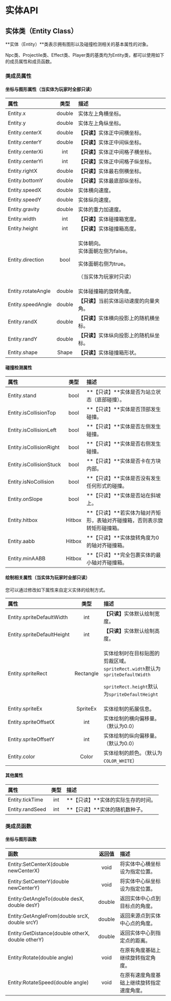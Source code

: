 # 实体API

## 实体类（Entity Class）

**实体（Entity）**类表示拥有图形以及碰撞检测相关的基本属性的对象。

Npc类、Projectile类、Effect类、Player类的基类均为Entity类，都可以使用如下的成员属性和成员函数。

### 类成员属性

#### 坐标与图形属性（当实体为玩家时全部只读）

<table>
  <thead>
    <tr>
      <th style="text-align:left">&#x5C5E;&#x6027;</th>
      <th style="text-align:center">&#x7C7B;&#x578B;</th>
      <th style="text-align:left">&#x63CF;&#x8FF0;</th>
    </tr>
  </thead>
  <tbody>
    <tr>
      <td style="text-align:left">Entity.x</td>
      <td style="text-align:center">double</td>
      <td style="text-align:left">&#x5B9E;&#x4F53;&#x5DE6;&#x4E0A;&#x89D2;&#x6A2A;&#x5750;&#x6807;&#x3002;</td>
    </tr>
    <tr>
      <td style="text-align:left">Entity.y</td>
      <td style="text-align:center">double</td>
      <td style="text-align:left">&#x5B9E;&#x4F53;&#x5DE6;&#x4E0A;&#x89D2;&#x7EB5;&#x5750;&#x6807;&#x3002;</td>
    </tr>
    <tr>
      <td style="text-align:left">Entity.centerX</td>
      <td style="text-align:center">double</td>
      <td style="text-align:left"><b>&#x3010;&#x53EA;&#x8BFB;&#x3011;</b>&#x5B9E;&#x4F53;&#x6B63;&#x4E2D;&#x95F4;&#x6A2A;&#x5750;&#x6807;&#x3002;</td>
    </tr>
    <tr>
      <td style="text-align:left">Entity.centerY</td>
      <td style="text-align:center">double</td>
      <td style="text-align:left"><b>&#x3010;&#x53EA;&#x8BFB;&#x3011;</b>&#x5B9E;&#x4F53;&#x6B63;&#x4E2D;&#x95F4;&#x7EB5;&#x5750;&#x6807;&#x3002;</td>
    </tr>
    <tr>
      <td style="text-align:left">Entity.centerXi</td>
      <td style="text-align:center">int</td>
      <td style="text-align:left"><b>&#x3010;&#x53EA;&#x8BFB;&#x3011;</b>&#x5B9E;&#x4F53;&#x6B63;&#x4E2D;&#x95F4;&#x683C;&#x5B50;&#x6A2A;&#x5750;&#x6807;&#x3002;</td>
    </tr>
    <tr>
      <td style="text-align:left">Entity.centerYi</td>
      <td style="text-align:center">int</td>
      <td style="text-align:left"><b>&#x3010;&#x53EA;&#x8BFB;&#x3011;</b>&#x5B9E;&#x4F53;&#x6B63;&#x4E2D;&#x95F4;&#x683C;&#x5B50;&#x7EB5;&#x5750;&#x6807;&#x3002;</td>
    </tr>
    <tr>
      <td style="text-align:left">Entity.rightX</td>
      <td style="text-align:center">double</td>
      <td style="text-align:left"><b>&#x3010;&#x53EA;&#x8BFB;&#x3011;</b>&#x5B9E;&#x4F53;&#x6700;&#x53F3;&#x4FA7;&#x6A2A;&#x5750;&#x6807;&#x3002;</td>
    </tr>
    <tr>
      <td style="text-align:left">Entity.bottomY</td>
      <td style="text-align:center">double</td>
      <td style="text-align:left"><b>&#x3010;&#x53EA;&#x8BFB;&#x3011;</b>&#x5B9E;&#x4F53;&#x6700;&#x5E95;&#x90E8;&#x7EB5;&#x5750;&#x6807;&#x3002;</td>
    </tr>
    <tr>
      <td style="text-align:left">Entity.speedX</td>
      <td style="text-align:center">double</td>
      <td style="text-align:left">&#x5B9E;&#x4F53;&#x6A2A;&#x5411;&#x901F;&#x5EA6;&#x3002;</td>
    </tr>
    <tr>
      <td style="text-align:left">Entity.speedY</td>
      <td style="text-align:center">double</td>
      <td style="text-align:left">&#x5B9E;&#x4F53;&#x7EB5;&#x5411;&#x901F;&#x5EA6;&#x3002;</td>
    </tr>
    <tr>
      <td style="text-align:left">Entity.gravity</td>
      <td style="text-align:center">double</td>
      <td style="text-align:left">&#x5B9E;&#x4F53;&#x7684;&#x91CD;&#x529B;&#x52A0;&#x901F;&#x5EA6;&#x3002;</td>
    </tr>
    <tr>
      <td style="text-align:left">Entity.width</td>
      <td style="text-align:center">int</td>
      <td style="text-align:left"><b>&#x3010;&#x53EA;&#x8BFB;&#x3011;</b>&#x5B9E;&#x4F53;&#x78B0;&#x649E;&#x7BB1;&#x5BBD;&#x5EA6;&#x3002;</td>
    </tr>
    <tr>
      <td style="text-align:left">Entity.height</td>
      <td style="text-align:center">int</td>
      <td style="text-align:left"><b>&#x3010;&#x53EA;&#x8BFB;&#x3011;</b>&#x5B9E;&#x4F53;&#x78B0;&#x649E;&#x7BB1;&#x9AD8;&#x5EA6;&#x3002;</td>
    </tr>
    <tr>
      <td style="text-align:left">Entity.direction</td>
      <td style="text-align:center">bool</td>
      <td style="text-align:left">
        <p>&#x5B9E;&#x4F53;&#x671D;&#x5411;&#x3002;
          <br />&#x5B9E;&#x4F53;&#x9762;&#x671D;&#x5DE6;&#x4FA7;&#x4E3A;false&#x3002;</p>
        <p>&#x5B9E;&#x4F53;&#x9762;&#x671D;&#x53F3;&#x4FA7;&#x4E3A;true&#x3002;</p>
        <p>&#xFF08;&#x5F53;&#x5B9E;&#x4F53;&#x4E3A;&#x73A9;&#x5BB6;&#x65F6;&#x53EA;&#x8BFB;&#xFF09;</p>
      </td>
    </tr>
    <tr>
      <td style="text-align:left">Entity.rotateAngle</td>
      <td style="text-align:center">double</td>
      <td style="text-align:left">&#x5B9E;&#x4F53;&#x78B0;&#x649E;&#x7BB1;&#x7684;&#x65CB;&#x8F6C;&#x89D2;&#x5EA6;&#x3002;</td>
    </tr>
    <tr>
      <td style="text-align:left">Entity.speedAngle</td>
      <td style="text-align:center">double</td>
      <td style="text-align:left"><b>&#x3010;&#x53EA;&#x8BFB;&#x3011;</b>&#x5F53;&#x524D;&#x5B9E;&#x4F53;&#x8FD0;&#x52A8;&#x901F;&#x5EA6;&#x7684;&#x5411;&#x91CF;&#x5939;&#x89D2;&#x3002;</td>
    </tr>
    <tr>
      <td style="text-align:left">Entity.randX</td>
      <td style="text-align:center">double</td>
      <td style="text-align:left"><b>&#x3010;&#x53EA;&#x8BFB;&#x3011;</b>&#x5B9E;&#x4F53;&#x6A2A;&#x5411;&#x6295;&#x5F71;&#x4E0A;&#x7684;&#x968F;&#x673A;&#x6A2A;&#x5750;&#x6807;&#x3002;</td>
    </tr>
    <tr>
      <td style="text-align:left">Entity.randY</td>
      <td style="text-align:center">double</td>
      <td style="text-align:left"><b>&#x3010;&#x53EA;&#x8BFB;&#x3011;</b>&#x5B9E;&#x4F53;&#x7EB5;&#x5411;&#x6295;&#x5F71;&#x4E0A;&#x7684;&#x968F;&#x673A;&#x7EB5;&#x5750;&#x6807;&#x3002;</td>
    </tr>
    <tr>
      <td style="text-align:left">Entity.shape</td>
      <td style="text-align:center">Shape</td>
      <td style="text-align:left"><b>&#x3010;&#x53EA;&#x8BFB;&#x3011;</b>&#x5B9E;&#x4F53;&#x78B0;&#x649E;&#x7BB1;&#x5F62;&#x72B6;&#x3002;</td>
    </tr>
  </tbody>
</table>

#### 碰撞检测属性

| 属性 | 类型 | 描述 |
| :--- | :---: | :--- |
| Entity.stand | bool | **【只读】**实体是否为站立状态（底部碰撞）。 |
| Entity.isCollisionTop | bool | **【只读】**实体是否顶部发生碰撞。 |
| Entity.isCollisionLeft | bool | **【只读】**实体是否左侧发生碰撞。 |
| Entity.isCollisionRight | bool | **【只读】**实体是否右侧发生碰撞。 |
| Entity.isCollisionStuck | bool | **【只读】**实体是否卡在方块内部。 |
| Entity.isNoCollision | bool | **【只读】**实体是否没有发生任何形式的碰撞。 |
| Entity.onSlope | bool | **【只读】**实体是否站在斜坡上。 |
| Entity.hitbox | Hitbox | **【只读】**若实体为轴对齐矩形，表轴对齐碰撞箱，否则表示旋转矩形碰撞箱。 |
| Entity.aabb | Hitbox | **【只读】**实体旋转角度为0的轴对齐碰撞箱。 |
| Entity.minAABB | Hitbox | **【只读】**完全包裹实体的最小轴对齐碰撞箱。 |

#### 绘制相关属性（当实体为玩家时全部只读）

您可以通过修改如下属性来自定义实体的绘制方式。

<table>
  <thead>
    <tr>
      <th style="text-align:left">&#x5C5E;&#x6027;</th>
      <th style="text-align:center">&#x7C7B;&#x578B;</th>
      <th style="text-align:left">&#x63CF;&#x8FF0;</th>
    </tr>
  </thead>
  <tbody>
    <tr>
      <td style="text-align:left">Entity.spriteDefaultWidth</td>
      <td style="text-align:center">int</td>
      <td style="text-align:left"><b>&#x3010;&#x53EA;&#x8BFB;&#x3011;</b>&#x5B9E;&#x4F53;&#x9ED8;&#x8BA4;&#x7ED8;&#x5236;&#x5BBD;&#x5EA6;&#x3002;</td>
    </tr>
    <tr>
      <td style="text-align:left">Entity.spriteDefaultHeight</td>
      <td style="text-align:center">int</td>
      <td style="text-align:left"><b>&#x3010;&#x53EA;&#x8BFB;&#x3011;</b>&#x5B9E;&#x4F53;&#x9ED8;&#x8BA4;&#x7ED8;&#x5236;&#x9AD8;&#x5EA6;&#x3002;</td>
    </tr>
    <tr>
      <td style="text-align:left">Entity.spriteRect</td>
      <td style="text-align:center">Rectangle</td>
      <td style="text-align:left">
        <p>&#x5B9E;&#x4F53;&#x7ED8;&#x5236;&#x65F6;&#x5728;&#x76EE;&#x6807;&#x8D34;&#x56FE;&#x7684;&#x526A;&#x88C1;&#x533A;&#x57DF;&#x3002;
          <br
          /><code>spriteRect.width</code>&#x9ED8;&#x8BA4;&#x4E3A;<code>spriteDefaultWidth</code>
        </p>
        <p><code>spriteRect.height</code>&#x9ED8;&#x8BA4;&#x4E3A;<code>spriteDefaultHeight</code>
        </p>
      </td>
    </tr>
    <tr>
      <td style="text-align:left">Entity.spriteEx</td>
      <td style="text-align:center">SpriteEx</td>
      <td style="text-align:left">&#x5B9E;&#x4F53;&#x7ED8;&#x5236;&#x7684;&#x62D3;&#x5C55;&#x4FE1;&#x606F;&#x3002;</td>
    </tr>
    <tr>
      <td style="text-align:left">Entity.spriteOffsetX</td>
      <td style="text-align:center">int</td>
      <td style="text-align:left">&#x5B9E;&#x4F53;&#x7ED8;&#x5236;&#x7684;&#x6A2A;&#x5411;&#x504F;&#x79FB;&#x91CF;&#x3002;&#xFF08;&#x9ED8;&#x8BA4;&#x4E3A;0.0&#xFF09;</td>
    </tr>
    <tr>
      <td style="text-align:left">Entity.spriteOffsetY</td>
      <td style="text-align:center">int</td>
      <td style="text-align:left">&#x5B9E;&#x4F53;&#x7ED8;&#x5236;&#x7684;&#x7EB5;&#x5411;&#x504F;&#x79FB;&#x91CF;&#x3002;&#xFF08;&#x9ED8;&#x8BA4;&#x4E3A;0.0&#xFF09;</td>
    </tr>
    <tr>
      <td style="text-align:left">Entity.color</td>
      <td style="text-align:center">Color</td>
      <td style="text-align:left">&#x5B9E;&#x4F53;&#x7ED8;&#x5236;&#x7684;&#x989C;&#x8272;&#x3002;&#xFF08;&#x9ED8;&#x8BA4;&#x4E3A;<code>COLOR_WHITE</code>&#xFF09;</td>
    </tr>
  </tbody>
</table>

#### 其他属性

| 属性 | 类型 | 描述 |
| :--- | :---: | :--- |
| Entity.tickTime | int | **【只读】**实体的实际生存的时间。 |
| Entity.randSeed | int | **【只读】**实体的随机数种子。 |

### 类成员函数

#### 坐标与图形函数

| 函数 | 返回值 | 描述 |
| :--- | :---: | :--- |
| Entity:SetCenterX\(double newCenterX\) | void | 将实体中心横坐标设为指定位置。 |
| Entity:SetCenterY\(double newCenterY\) | void | 将实体中心纵坐标设为指定位置。 |
| Entity:GetAngleTo\(double desX, double desY\) | double | 返回实体中心点到目标点的角度。 |
| Entity:GetAngleFrom\(double srcX, double srcY\) | double | 返回来源点到实体中心点的角度。 |
| Entity:GetDistance\(double otherX, double otherY\) | double | 返回实体中心到指定点的距离。 |
| Entity:Rotate\(double angle\) | void | 在原有角度基础上继续旋转指定角度。 |
| Entity:RotateSpeed\(double angle\) | void | 在原有速度角度基础上继续旋转指定速度角度。 |



